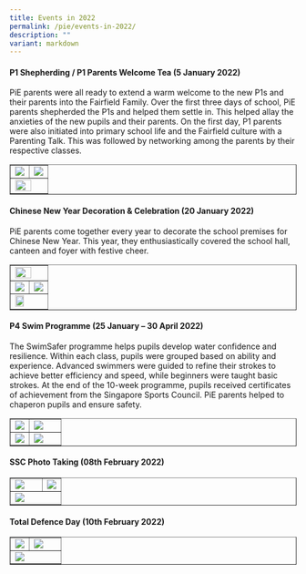 ```yaml
---
title: Events in 2022
permalink: /pie/events-in-2022/
description: ""
variant: markdown
---
```

<h4><strong>P1 Shepherding / P1 Parents Welcome Tea (5 January 2022)</strong></h4>
<p>PiE parents were all ready to extend a warm welcome to the new P1s and their parents into the Fairfield Family. Over the first three days of school, PiE parents shepherded the P1s and helped them settle in. This helped allay the anxieties of the new pupils and their parents. On the first day, P1 parents were also initiated into primary school life and the Fairfield culture with a Parenting Talk. This was followed by networking among the parents by their respective classes.</p>
<table style="border-collapse: collapse; width: 100%;" border="1">
<tbody>
<tr>
<td style="width: 50%;"><img src="/images/2021a.jpg"></td>
<td style="width: 50%;"><img src="/images/2021b.jpg"></td>
</tr>
<tr>
<td colspan="2"><img style="width: 75%;" src="/images/2021c.jpg"></td>
</tr>
</tbody>
</table>
<h4><strong>Chinese New Year Decoration &amp; Celebration (20 January 2022)</strong></h4>
<p>PiE parents come together every year to decorate the school premises for Chinese New Year. This year, they enthusiastically covered the school hall, canteen and foyer with festive cheer.&nbsp;</p>
<table style="border-collapse: collapse; width: 100%;" border="1">
<tbody>
<tr>
<td colspan="2"><img style="width: 75%;" src="/images/2021d.jpg"></td>
</tr>
<tr>
<td style="width: 50%;"><img src="/images/2021e.jpg"></td>
<td style="width: 50%;"><img src="/images/2021f.jpg"></td>
</tr>
<tr>
<td colspan="2"><img style="width: 55%;" src="/images/2021g.jpg"></td>
</tr>
</tbody>
</table>
<h4><strong>P4 Swim Programme (25 January – 30 April 2022)</strong></h4>
<p>The SwimSafer programme helps pupils develop water confidence and resilience. Within each class, pupils were grouped based on ability and experience. Advanced swimmers were guided to refine their strokes to achieve better efficiency and speed, while beginners were taught basic strokes. At the end of the 10-week programme, pupils received certificates of achievement from the Singapore Sports Council. PiE parents helped to chaperon pupils and ensure safety.</p>
<table style="border-collapse: collapse; width: 100%;" border="1">
<tbody>
<tr>
<td style="width: 37%;"><img src="/images/2021h.jpg"></td>
<td style="width: 63%;"><img src="/images/2021i.jpg"></td>
</tr>
<tr>
<td style="width: 37%;"><img src="/images/2021j.jpg"></td>
<td style="width: 63%;"><img src="/images/2021k.jpg"></td>
</tr>
</tbody>
</table>
<h4><strong>SSC Photo Taking (08th February 2022)</strong></h4>
<table style="border-collapse: collapse; width: 100%;" border="1">
<tbody>
<tr>
<td style="width: 63%;"><img src="/images/2021l.jpg"></td>
<td style="width: 37%;"><img src="/images/2021m.jpg"></td>
</tr>
<tr>
<td colspan="2"><img src="/images/2021n.jpg"></td>
</tr>
</tbody>
</table>
<h4><strong>Total Defence Day (10th February 2022)</strong></h4>
<table style="border-collapse: collapse; width: 100%;" border="1">
<tbody>
<tr>
<td style="width: 37%;"><img src="/images/2021o.jpg"></td>
<td style="width: 63%;"><img src="/images/2021p.jpg"></td>
</tr>
<tr>
<td colspan="2"><img src="/images/2021q.jpg"></td>
</tr>
</tbody>
</table>